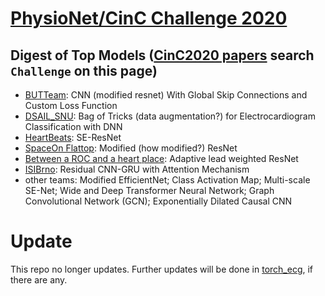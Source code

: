 # [PhysioNet/CinC Challenge 2020](https://physionetchallenges.github.io/2020/)

## Digest of Top Models ([CinC2020 papers](https://www.cinc.org/archives/2020/) search `Challenge` on this page)
- [BUTTeam](http://www.cinc.org/archives/2020/pdf/CinC2020-189.pdf):  CNN (modified resnet) With Global Skip Connections and Custom Loss Function
- [DSAIL_SNU](http://www.cinc.org/archives/2020/pdf/CinC2020-328.pdf):  Bag of Tricks (data augmentation?) for Electrocardiogram Classification with DNN
- [HeartBeats](http://www.cinc.org/archives/2020/pdf/CinC2020-281.pdf):  SE-ResNet
- [SpaceOn Flattop](http://www.cinc.org/archives/2020/pdf/CinC2020-007.pdf):  Modified (how modified?) ResNet
- [Between a ROC and a heart place](http://www.cinc.org/archives/2020/pdf/CinC2020-112.pdf):  Adaptive lead weighted ResNet
- [ISIBrno](http://www.cinc.org/archives/2020/pdf/CinC2020-032.pdf):  Residual CNN-GRU with Attention Mechanism
- other teams:  Modified EfficientNet; Class Activation Map; Multi-scale SE-Net; Wide and Deep Transformer Neural Network; Graph Convolutional Network (GCN); Exponentially Dilated Causal CNN

# Update
This repo no longer updates. Further updates will be done in [torch_ecg](https://github.com/wenh06/torch_ecg/tree/master/torch_ecg/train/train_crnn_cinc2020), if there are any.

